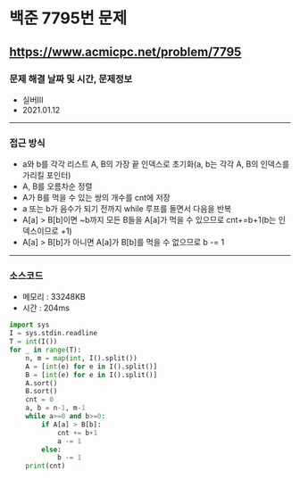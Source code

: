 # 백준 7795번 문제
https://www.acmicpc.net/problem/7795
---

### 문제 해결 날짜 및 시간, 문제정보
- 실버III
- 2021.01.12
---

### 접근 방식
- a와 b를 각각 리스트 A, B의 가장 끝 인덱스로 초기화(a, b는 각각 A, B의 인덱스를 가리킬 포인터)
- A, B를 오름차순 정렬
- A가 B를 먹을 수 있는 쌍의 개수를 cnt에 저장
- a 또는 b가 음수가 되기 전까지 while 루프를 돌면서 다음을 반복
- A[a] > B[b]이면 ~b까지 모든 B들을 A[a]가 먹을 수 있으므로 cnt+=b+1(b는 인덱스이므로 +1)
- A[a] > B[b]가 아니면 A[a]가 B[b]를 먹을 수 없으므로 b -= 1
---

### 소스코드
- 메모리 : 33248KB
- 시간 : 204ms
```Python
import sys
I = sys.stdin.readline
T = int(I())
for _ in range(T):
    n, m = map(int, I().split())
    A = [int(e) for e in I().split()]
    B = [int(e) for e in I().split()]
    A.sort()
    B.sort()
    cnt = 0
    a, b = n-1, m-1
    while a>=0 and b>=0:
        if A[a] > B[b]:
            cnt += b+1
            a -= 1
        else:
            b -= 1
    print(cnt)
```